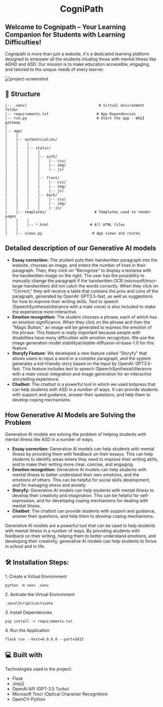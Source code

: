 <h1 align="center" id="title">CogniPath</h1>
<h2>Welcome to Cognipath – Your Learning Companion for Students with Learning Difficulties!</h2>


<p>Cognipath is more than just a website, it's a dedicated learning platform designed to empower all the students inluding those with mental illness like ADHD and ASD. Our mission is to make education accessible, engaging, and tailored to the unique needs of every learner.</p>

<img src="https://github.com/Me710/CogniPath-A2SV-GenAI/assets/80206931/f61b7e7d-4359-4b73-a9fc-9d9e70f80ca8" alt="project-screenshot" width=auto height="auto">

<h2>🧐 Structure</h2>

```
|-- .venv/                                 # Virtual environment folder
|-- requirements.txt                      # App Dependencies
|-- run.py                                # Start the app - WSGI gateway
|
|-- app/
|    |
|    |-- authentication/
|    |    |
|    |    |-- static/
|    |    |    |
|    |    |    |-- auth/
|    |    |    |    |-- css/
|    |    |    |    |-- img/
|    |    |    |    |-- js/
|    |    |    |
|    |    |    |-- front/
|    |    |    |    |-- css/
|    |    |    |    |-- img/
|    |    |    |    |-- js/
|    |    |    |-- back/
|    |    |    |    |-- css/
|    |    |    |    |-- img/
|    |    |    |    |--js/
|    |-- templates/                      # Templates used to render pages
|    |    |
|    |    |-- *.html                   # All HTML files
|    |
|    |-- views.py                       # App views and routes

```



## Detailed description of our Generative AI models

* **Essay correction:** The student puts their handwritten paragraph into the website, chooses an image, and enters the number of lines in their paragraph. Then, they click on "Recognize" to display a textarea with the handwritten image on the right. The user has the possibility to manually change the paragraph if the handwritten OCR (microsoft/trocr-large-handwritten) did not catch the words correctly. When they click on "Correct," they will receive a table that contains the pros and cons of the paragraph, generated by OpenAI: GPT3.5-fast, as well as suggestions for how to improve their writing skills. Text to speech (SpeechSynthesisUtterance with a male voice) is also included to make the experience more interactive.
* **Emotion recognition:** The student chooses a phrase, each of which has an emotion significance. When they click on the phrase and then the "Magic Button," an image will be generated to express the emotion of the phrase. This feature is really important because people with disabilities have many difficulties with emotion recognition. We use the image generation model stabilityai/stable-diffusion-xl-base-1.0 for this feature.
* **Storyfy Feature:** We developed a new feature called "Storyfy" that allows users to input a word or a complex paragraph, and the system generates a kid-friendly story based on the input by OpenAI: GPT3.5-fast. This feature includes text to speech (SpeechSynthesisUtterance with a male voice) integration and image generation for an interactive storytelling experience.
* **Chatbot:** The chatbot is a powerful tool in which we used botpress that can help students with ASD in a number of ways. It can provide students with support and guidance, answer their questions, and help them to develop coping mechanisms.

## How Generative AI Models are Solving the Problem

Generative AI models are solving the problem of helping students with mental illness like ASD in a number of ways.

* **Essay correction:** Generative AI models can help students with mental illness by providing them with feedback on their essays. This can help students to identify areas where they need to improve their writing skills, and to make their writing more clear, concise, and engaging.
* **Emotion recognition:** Generative AI models can help students with mental illness to better understand their own emotions, and the emotions of others. This can be helpful for social skills development, and for managing stress and anxiety.
* **Storyfy:** Generative AI models can help students with mental illness to develop their creativity and imagination. This can be helpful for self-expression, and for developing coping mechanisms for dealing with mental illness.
* **Chatbot:** The chatbot can provide students with support and guidance, answer their questions, and help them to develop coping mechanisms.


Generative AI models are a powerful tool that can be used to help students with mental illness in a number of ways. By providing students with feedback on their writing, helping them to better understand emotions, and developing their creativity, generative AI models can help students to thrive in school and in life.


<h2>🛠️ Installation Steps:</h2>

<p>1. Create a Virtual Environment</p>

```
python -m venv .venv
```

<p>2. Activate the Virtual Environment</p>

```
.venv\Scripts\activate
```

<p>3. Install Dependencies</p>

```
pip install -r requirements.txt
```

<p>4. Run the Application</p>

```
flask run --host=0.0.0.0 --port=5015
```


  
<h2>💻 Built with</h2>

Technologies used in the project:

*   Flask
*   Jinja2
*   OpenAI API (GPT-3.5 Turbo)
*   Microsoft Trocr (Optical Character Recognition)
*   OpenCV-Python
